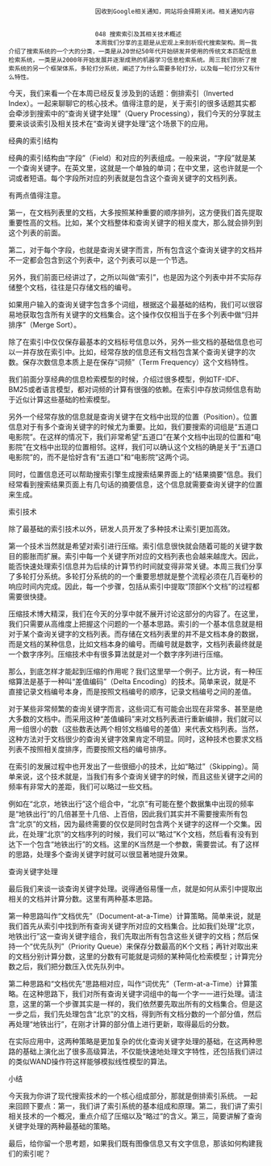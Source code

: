 
                            
                            因收到Google相关通知，网站将会择期关闭。相关通知内容
                            
                            
                            048 搜索索引及其相关技术概述
                            本周我们分享的主题是从宏观上来剖析现代搜索架构。周一我介绍了搜索系统的一个大的分类，一类是从20世纪50年代开始研发并使用的传统文本匹配信息检索系统，一类是从2000年开始发展并逐渐成熟的机器学习信息检索系统。周三我们剖析了搜索系统的另一个框架体系，多轮打分系统，阐述了为什么需要多轮打分，以及每一轮打分又有什么特性。

今天，我们来看一个在本周已经反复涉及到的话题：倒排索引（Inverted Index）。一起来聊聊它的核心技术。值得注意的是，关于索引的很多话题其实都会牵涉到搜索中的“查询关键字处理”（Query Processing），我们今天的分享就主要来谈谈索引及相关技术在“查询关键字处理”这个场景下的应用。

经典的索引结构

经典的索引结构由“字段”（Field）和对应的列表组成。一般来说，“字段”就是某一个查询关键字。在英文里，这就是一个单独的单词；在中文里，这也许就是一个词或者短语。每个字段所对应的列表就是包含这个查询关键字的文档列表。

有两点值得注意。

第一，在文档列表里的文档，大多按照某种重要的顺序排列，这方便我们首先提取重要性高的文档。比如，某个文档整体和查询关键字的相关度大，那么就会排列到这个列表的前面。

第二，对于每个字段，也就是查询关键字而言，所有包含这个查询关键字的文档并不一定都会包含到这个列表中，这个列表可以是一个节选。

另外，我们前面已经讲过了，之所以叫做“索引”，也是因为这个列表中并不实际存储整个文档，往往是只存储文档的编号。

如果用户输入的查询关键字包含多个词组，根据这个最基础的结构，我们可以很容易地获取包含所有关键字的文档集合。这个操作仅仅相当于在多个列表中做“归并排序”（Merge Sort）。

除了在索引中仅仅保存最基本的文档标号信息以外，另外一些文档的基础信息也可以一并存放在索引中。比如，经常存放的信息还有文档包含某个查询关键字的次数。保存次数信息本质上是在保存“词频”（Term Frequency）这个文档特性。

我们前面分享经典的信息检索模型的时候，介绍过很多模型，例如TF-IDF、BM25或者语言模型，都对词频的计算有很强的依赖。在索引中存放词频信息有助于近似计算这些基础的检索模型。

另外一个经常存放的信息就是查询关键字在文档中出现的位置（Position）。位置信息对于有多个查询关键字的时候尤为重要。比如，我们要搜索的词组是“五道口电影院”。在这样的情况下，我们非常希望“五道口”在某个文档中出现的位置和“电影院”在文档中出现的位置相邻。这样，我们可以确认这个文档的确是关于“五道口电影院”的，而不是恰好含有“五道口”和“电影院”这两个词。

同时，位置信息还可以帮助搜索引擎生成搜索结果界面上的“结果摘要”信息。我们经常看到搜索结果页面上有几句话的摘要信息，这个信息就需要查询关键字的位置来生成。

索引技术

除了最基础的索引技术以外，研发人员开发了多种技术让索引更加高效。

第一个技术当然就是希望对索引进行压缩。索引信息很快就会随着可能的关键字数目的膨胀而扩展。索引中每一个关键字所对应的文档列表也会越来越庞大。因此，能否快速处理索引信息并为后续的计算节约时间就变得非常关键。本周三我们分享了多轮打分系统。多轮打分系统的的一个重要思想就是整个流程必须在几百毫秒的响应时间内完成。因此，每一个步骤，包括从索引中提取“顶部K个文档”的过程都需要很快捷。

压缩技术博大精深，我们在今天的分享中就不展开讨论这部分的内容了。在这里，我们只需要从高维度上把握这个问题的一个基本思路。索引的一个基本信息就是相对于某个查询关键字的文档列表。而存储在文档列表里的并不是文档本身的数据，而是文档的某种信息，比如文档本身的编号。而编号就是数字，文档列表最终就是一个数字序列。压缩技术中有很多算法就是对一个数字序列进行压缩。

那么，到底怎样才能起到压缩的作用呢？我们这里举一个例子。比方说，有一种压缩算法是基于一种叫“差值编码”（Delta Encoding）的技术。简单来说，就是不直接记录文档编号本身，而是按照文档编号的顺序，记录文档编号之间的差值。

对于某些非常频繁的查询关键字而言，这些词汇有可能会出现在非常多、甚至是绝大多数的文档中。而采用这种“差值编码”来对文档列表进行重新编排，我们就可以用一组很小的数（这些数表达两个相邻文档编号的差值）来代表文档列表。当然，这种方法对于文档很少的查询关键字效果肯定不明显。同时，这种技术也要求文档列表不按照相关度排序，而要按照文档的编号排序。

在索引的发展过程中也开发出了一些很细小的技术，比如“略过”（Skipping）。简单来说，这个技术就是，当我们有多个查询关键字的时候，而且这些关键字之间的频率有非常大的差距，我们可以略过一些文档。

例如在“北京，地铁出行”这个组合中，“北京”有可能在整个数据集中出现的频率是“地铁出行”的几倍甚至十几倍、上百倍，因此我们其实并不需要搜索所有包含“北京”的文档，因为最终需要的仅仅是同时包含两个关键字的这样一个交集。因此，在处理“北京”的文档序列的时候，我们可以“略过”K个文档，然后看有没有到达下一个包含“地铁出行”的文档。这里的K当然是一个参数，需要尝试。有了这样的思路，处理多个查询关键字时就可以很显著地提升效果。

查询关键字处理

最后我们来谈一谈查询关键字处理。说得通俗易懂一点，就是如何从索引中提取出相关的文档并计算分数。这里有两种基本思路。

第一种思路叫作“文档优先”（Document-at-a-Time）计算策略。简单来说，就是我们首先从索引中找到所有查询关键字所对应的文档集合。比如我们处理“北京，地铁出行”这一查询关键字组合，我们先取出所有包含这些关键字的文档；然后保持一个“优先队列”（Priority Queue）来保存分数最高的K个文档；再针对取出来的文档分别计算分数，这里的分数有可能就是词频的某种简化检索模型；计算完分数之后，我们把分数压入优先队列中。

第二种思路和“文档优先”思路相对应，叫作“词优先”（Term-at-a-Time）计算策略。在这种思路下，我们对所有查询关键字词组中的每一个字一一进行处理。请注意，这里的第一个步骤其实是一样的，我们依然要先取出所有的文档集合。但是这一步之后，我们先处理包含“北京”的文档，得到所有文档分数的一个部分值，然后再处理“地铁出行”，在刚才计算的部分值上进行更新，取得最后的分数。

在实际应用中，这两种策略是更加复杂的优化查询关键字处理的基础，在这两种思路的基础上演化出了很多高级算法，不仅能快速地处理文字特性，还包括我们讲过的类似WAND操作符这样能够模拟线性模型的算法。

小结

今天我为你讲了现代搜索技术的一个核心组成部分，那就是倒排索引系统。 一起来回顾下要点：第一，我们讲了索引系统的基本组成和原理。第二，我们讲了索引相关技术的一个概况，重点介绍了压缩以及“略过”的含义。第三，简要讲解了查询关键字处理的两种最基础的策略。

最后，给你留一个思考题，如果我们既有图像信息又有文字信息，那该如何构建我们的索引呢？

                        
                        
                            